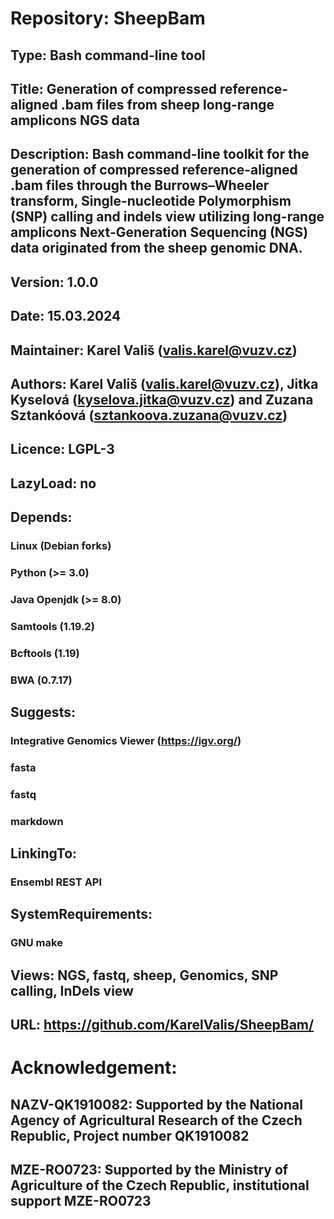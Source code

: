 # Repository: SheepBam

## Type: Bash command-line tool

## Title: Generation of compressed reference-aligned .bam files from sheep long-range amplicons NGS data

## Description: Bash command-line toolkit for the generation of compressed reference-aligned .bam files through the Burrows–Wheeler transform, Single-nucleotide Polymorphism (SNP) calling and indels view utilizing long-range amplicons Next-Generation Sequencing (NGS) data originated from the sheep genomic DNA. 

## Version: 1.0.0

## Date: 15.03.2024

## Maintainer: Karel Vališ (valis.karel@vuzv.cz)

## Authors: Karel Vališ (valis.karel@vuzv.cz), Jitka Kyselová (kyselova.jitka@vuzv.cz) and Zuzana Sztankóová (sztankoova.zuzana@vuzv.cz)

## Licence: LGPL-3

## LazyLoad: no

## Depends:

### Linux (Debian forks)

### Python (>= 3.0)

### Java Openjdk (>= 8.0)

### Samtools (1.19.2)

### Bcftools (1.19)

### BWA (0.7.17)

## Suggests:

### Integrative Genomics Viewer (https://igv.org/)

### fasta

### fastq

### markdown

## LinkingTo:

### Ensembl REST API

## SystemRequirements:

### GNU make

## Views: NGS, fastq, sheep, Genomics, SNP calling, InDels view

## URL: https://github.com/KarelValis/SheepBam/

# Acknowledgement:

## NAZV-QK1910082: Supported by the National Agency of Agricultural Research of the Czech Republic, Project number QK1910082

## MZE-RO0723: Supported by the Ministry of Agriculture of the Czech Republic, institutional support MZE-RO0723

